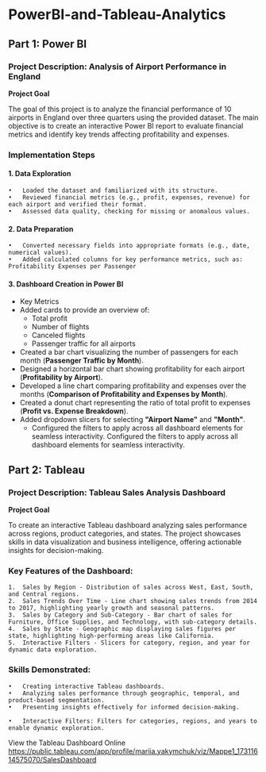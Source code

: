 # PowerBI-and-Tableau-Analytics
## Part 1: Power BI 

### Project Description: Analysis of Airport Performance in England

**Project Goal**

The goal of this project is to analyze the financial performance of 10 airports in England over three quarters using the provided dataset. The main objective is to create an interactive Power BI report to evaluate financial metrics and identify key trends affecting profitability and expenses.

### Implementation Steps

#### 1. Data Exploration
	•	Loaded the dataset and familiarized with its structure.
	•	Reviewed financial metrics (e.g., profit, expenses, revenue) for each airport and verified their format.
	•	Assessed data quality, checking for missing or anomalous values.

#### 2. Data Preparation
	•	Converted necessary fields into appropriate formats (e.g., date, numerical values).
	•	Added calculated columns for key performance metrics, such as: Profitability Expenses per Passenger

#### 3. Dashboard Creation in Power BI
 - Key Metrics
- Added cards to provide an overview of:
  - Total profit
  - Number of flights
  - Canceled flights
  - Passenger traffic for all airports
- Created a bar chart visualizing the number of passengers for each month (**Passenger Traffic by Month**).
- Designed a horizontal bar chart showing profitability for each airport (**Profitability by Airport**).
- Developed a line chart comparing profitability and expenses over the months (**Comparison of Profitability and Expenses by Month**).
- Created a donut chart representing the ratio of total profit to expenses (**Profit vs. Expense Breakdown**).
- Added dropdown slicers for selecting **"Airport Name"** and **"Month"**.
  - Configured the filters to apply across all dashboard elements for seamless interactivity.
Configured the filters to apply across all dashboard elements for seamless interactivity.

## Part 2: Tableau 

### Project Description: Tableau Sales Analysis Dashboard

**Project Goal**

To create an interactive Tableau dashboard analyzing sales performance across regions, product categories, and states. The project showcases skills in data visualization and business intelligence, offering actionable insights for decision-making.

### Key Features of the Dashboard:
	1.	Sales by Region - Distribution of sales across West, East, South, and Central regions.
	2.	Sales Trends Over Time - Line chart showing sales trends from 2014 to 2017, highlighting yearly growth and seasonal patterns.
	3.	Sales by Category and Sub-Category - Bar chart of sales for Furniture, Office Supplies, and Technology, with sub-category details.
	4.	Sales by State - Geographic map displaying sales figures per state, highlighting high-performing areas like California.
	5.	Interactive Filters - Slicers for category, region, and year for dynamic data exploration.

### Skills Demonstrated:
	•	Creating interactive Tableau dashboards.
	•	Analyzing sales performance through geographic, temporal, and product-based segmentation.
	•	Presenting insights effectively for informed decision-making.

	•	Interactive Filters: Filters for categories, regions, and years to enable dynamic exploration.

View the Tableau Dashboard Online https://public.tableau.com/app/profile/mariia.yakymchuk/viz/Mappe1_17311614575070/SalesDashboard
